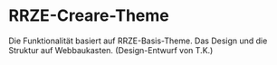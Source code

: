 RRZE-Creare-Theme
================

Die Funktionalität basiert auf RRZE-Basis-Theme.
Das Design und die Struktur auf Webbaukasten. (Design-Entwurf von T.K.)